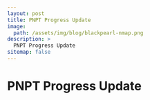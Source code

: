 ```yaml
---
layout: post
title: PNPT Progress Update
image: 
  path: /assets/img/blog/blackpearl-nmap.png
description: >
  PNPT Progress Update
sitemap: false
---
```


# PNPT Progress Update

